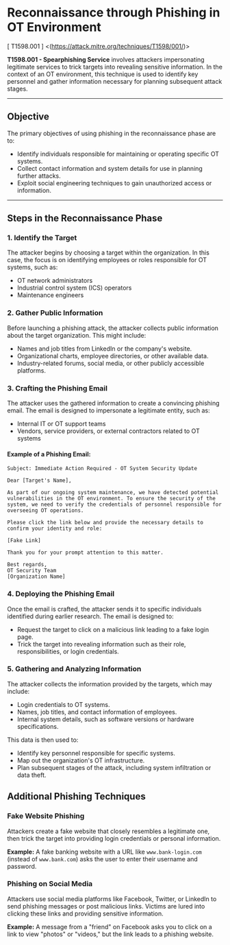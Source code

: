 # Reconnaissance through Phishing in OT Environment
[ T1598.001 ] <(https://attack.mitre.org/techniques/T1598/001/)> 


**T1598.001 - Spearphishing Service** involves attackers impersonating legitimate services to trick targets into revealing sensitive information. In the context of an OT environment, this technique is used to identify key personnel and gather information necessary for planning subsequent attack stages.

---

## Objective

The primary objectives of using phishing in the reconnaissance phase are to:
- Identify individuals responsible for maintaining or operating specific OT systems.
- Collect contact information and system details for use in planning further attacks.
- Exploit social engineering techniques to gain unauthorized access or information.

---

## Steps in the Reconnaissance Phase

### 1. Identify the Target

The attacker begins by choosing a target within the organization. In this case, the focus is on identifying employees or roles responsible for OT systems, such as:
- OT network administrators
- Industrial control system (ICS) operators
- Maintenance engineers

### 2. Gather Public Information

Before launching a phishing attack, the attacker collects public information about the target organization. This might include:
- Names and job titles from LinkedIn or the company's website.
- Organizational charts, employee directories, or other available data.
- Industry-related forums, social media, or other publicly accessible platforms.

### 3. Crafting the Phishing Email

The attacker uses the gathered information to create a convincing phishing email. The email is designed to impersonate a legitimate entity, such as:
- Internal IT or OT support teams
- Vendors, service providers, or external contractors related to OT systems

#### Example of a Phishing Email:
```text
Subject: Immediate Action Required - OT System Security Update

Dear [Target's Name],

As part of our ongoing system maintenance, we have detected potential vulnerabilities in the OT environment. To ensure the security of the system, we need to verify the credentials of personnel responsible for overseeing OT operations.

Please click the link below and provide the necessary details to confirm your identity and role:

[Fake Link]

Thank you for your prompt attention to this matter.

Best regards,  
OT Security Team  
[Organization Name]
```

### 4. Deploying the Phishing Email
Once the email is crafted, the attacker sends it to specific individuals identified during earlier research. The email is designed to:
- Request the target to click on a malicious link leading to a fake login page.
- Trick the target into revealing information such as their role, responsibilities, or login credentials.

### 5. Gathering and Analyzing Information
The attacker collects the information provided by the targets, which may include:
- Login credentials to OT systems.
- Names, job titles, and contact information of employees.
- Internal system details, such as software versions or hardware specifications.

This data is then used to:
- Identify key personnel responsible for specific systems.
- Map out the organization's OT infrastructure.
- Plan subsequent stages of the attack, including system infiltration or data theft.

## Additional Phishing Techniques

### Fake Website Phishing
Attackers create a fake website that closely resembles a legitimate one, then trick the target into providing login credentials or personal information.

**Example:**
A fake banking website with a URL like `www.bank-login.com` (instead of `www.bank.com`) asks the user to enter their username and password.

### Phishing on Social Media
Attackers use social media platforms like Facebook, Twitter, or LinkedIn to send phishing messages or post malicious links. Victims are lured into clicking these links and providing sensitive information.

**Example:**
A message from a "friend" on Facebook asks you to click on a link to view "photos" or "videos," but the link leads to a phishing website.

